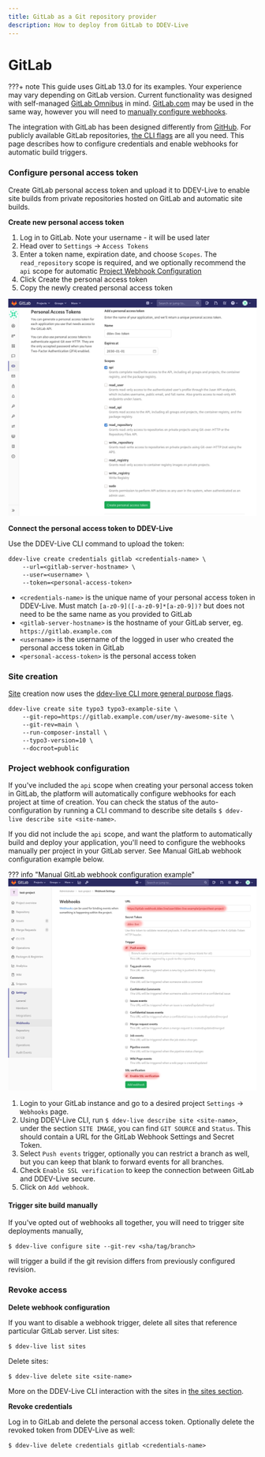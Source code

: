 ```yaml
---
title: GitLab as a Git repository provider
description: How to deploy from GitLab to DDEV-Live 
---
```

# GitLab

???+ note
    This guide uses GitLab 13.0 for its examples. Your experience may vary depending on GitLab version. Current functionality was designed with self-managed [GitLab Omnibus](https://about.gitlab.com/install/) in mind. [GitLab.com](https://gitlab.com/) may be used in the same way, however you will need to [manually configure webhooks](https://docs.ddev.com/gitlab/#project-webhook-configuration).


The integration with GitLab has been designed differently from [GitHub](https://docs.ddev.com/github/).  For publicly available GitLab repositories, [the CLI flags](https://docs.ddev.com/sites/#gitlab) are all you need. This page describes how to configure credentials and enable webhooks for automatic build triggers.

### Configure personal access token

Create GitLab personal access token and upload it to DDEV-Live to enable site builds from private repositories hosted on GitLab and automatic site builds.

**Create new personal access token**

1. Log in to GitLab. Note your username - it will be used later
2. Head over to `Settings` -> `Access Tokens`
3. Enter a token name, expiration date, and choose `Scopes`. The `read_repository` scope is required, and we optionally recommend the `api` scope for automatic [Project Webhook Configuration](#Project-Webhook-Configuration)
4. Click Create the personal access token
5. Copy the newly created personal access token

![Manual Webhook Configuration](img/gitlab-create-token.png)

**Connect the personal access token to DDEV-Live**

Use the DDEV-Live CLI command to upload the token:
```
ddev-live create credentials gitlab <credentials-name> \
    --url=<gitlab-server-hostname> \
    --user=<username> \
    --token=<personal-access-token>
```

* `<credentials-name>` is the unique name of your personal access token in DDEV-Live. Must match `[a-z0-9]([-a-z0-9]*[a-z0-9])?` but does not need to be the same name as you provided to GitLab
* `<gitlab-server-hostname>` is the hostname of your GitLab server, eg. `https://gitlab.example.com`
* `<username>` is the username of the logged in user who created the personal access token in GitLab
* `<personal-access-token>` is the personal access token

### Site creation

[Site](https://docs.ddev.com/sites/) creation now uses the [ddev-live CLI more general purpose flags](https://docs.ddev.com/sites/#gitlab).

```
ddev-live create site typo3 typo3-example-site \
    --git-repo=https://gitlab.example.com/user/my-awesome-site \
    --git-rev=main \
    --run-composer-install \
    --typo3-version=10 \
    --docroot=public
```

### Project webhook configuration

If you've included the `api` scope when creating your personal access token in GitLab, the platform will automatically configure webhooks for each project at time of creation. You can check the status of the auto-configuration by running a CLI command to describe site details `$ ddev-live describe site <site-name>`.

If you did not include the `api` scope, and want the platform to automatically build and deploy your application, you'll need to configure the webhooks manually per project in your GitLab server. See Manual GitLab webhook configuration example below.

??? info "Manual GitLab webhook configuration example"
    ![Manual Webhook Configuration](img/gitlab-webhook-manual-config.png)

1. Login to your GitLab instance and go to a desired project `Settings` -> `Webhooks` page.
2. Using DDEV-Live CLI, run `$ ddev-live describe site <site-name>`, under the section `SITE IMAGE`, you can find `GIT SOURCE` and `Status`. This should contain a URL for the GitLab Webhook Settings and Secret Token.
3. Select `Push events` trigger, optionally you can restrict a branch as well, but you can keep that blank to forward events for all branches.
4. Check `Enable SSL verification` to keep the connection between GitLab and DDEV-Live secure.
5. Click on `Add webhook`.

#### Trigger site build manually

If you've opted out of webhooks all together, you will need to trigger site deployments manually,

```
$ ddev-live configure site --git-rev <sha/tag/branch>
```

will trigger a build if the git revision differs from previously configured revision.

### Revoke access

**Delete webhook configuration**

If you want to disable a webhook trigger, delete all sites that reference particular GitLab server.
List sites:
```
$ ddev-live list sites
```
Delete sites:
```
$ ddev-live delete site <site-name>
```
More on the DDEV-Live CLI interaction with the sites in [the sites section](https://docs.ddev.com/sites/#working-with-your-site-on-ddev-live).

**Revoke credentials**

Log in to GitLab and delete the personal access token.
Optionally delete the revoked token from DDEV-Live as well:
```
$ ddev-live delete credentials gitlab <credentials-name>
```
